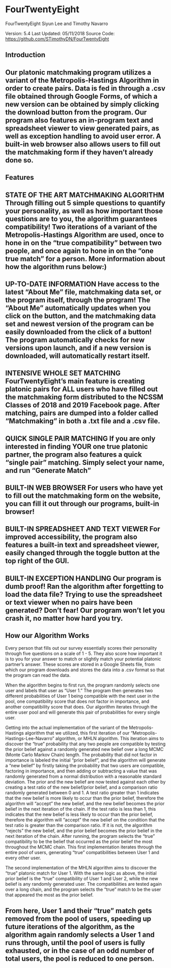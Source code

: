 # FourTwentyEight

FourTwentyEight 
Siyun Lee and Timothy Navarro

Version: 5.4
Last Updated: 05/11/2018
Source Code: https://github.com/STimothyDN/FourTwentyEight

Introduction
------------------------------------------------------------------------------------------------------------------------
Our platonic matchmaking program utilizes a variant of the Metropolis-Hastings Algorithm in order to create pairs. Data is fed in through a 
.csv file obtained through Google Forms, of which a new version can be obtained by simply clicking the download button from the 
program. Our program also features an in-program text and spreadsheet viewer to view generated pairs, as well as exception 
handling to avoid user error. A built-in web browser also allows users to fill out the matchmaking form if they haven’t already done so.
------------------------------------------------------------------------------------------------------------------------

Features
------------------------------------------------------------------------------------------------------------------------
STATE OF THE ART MATCHMAKING ALGORITHM
Through filling out 5 simple questions to quantify your personality, as well as how important those questions are to you,
the algorithm guarantees compatibility!
Two iterations of a variant of the Metropolis-Hastings Algorithm are used, once to hone in on the “true compatibility” between two 
people, and once again to hone in on the “one true match” for a person.
More information about how the algorithm runs below:)
------------------------------------------------------------------------------------------------------------------------
UP-TO-DATE INFORMATION
Have access to the latest “About Me” file, matchmaking data set, or the program itself, through the program!
The “About Me” automatically updates when you click on the button, and the matchmaking data set and 
newest version of the program can be easily downloaded from the click of a button! The program automatically
checks for new versions upon launch, and if a new version is downloaded, will automatically restart
itself.
------------------------------------------------------------------------------------------------------------------------
INTENSIVE WHOLE SET MATCHING
FourTwentyEight’s main feature is creating platonic pairs for ALL users who have filled out the matchmaking form distributed 
to the NCSSM Classes of 2018 and 2019 Facebook page.
After matching, pairs are dumped into a folder called “Matchmaking” in both a .txt file and a .csv file.
------------------------------------------------------------------------------------------------------------------------
QUICK SINGLE PAIR MATCHING
If you are only interested in finding YOUR one true platonic partner, the program also features a quick “single pair” matching.
Simply select your name, and run “Generate Match”
------------------------------------------------------------------------------------------------------------------------
BUILT-IN WEB BROWSER
For users who have yet to fill out the matchmaking form on the website, you can fill it out through our programs, built-in browser!
------------------------------------------------------------------------------------------------------------------------
BUILT-IN SPREADSHEET AND TEXT VIEWER
For improved accessibility, the program also features a built-in text and spreadsheet viewer, easily changed
through the toggle button at the top right of the GUI.
------------------------------------------------------------------------------------------------------------------------
BUILT-IN EXCEPTION HANDLING
Our program is dumb proof! Ran the algorithm after forgetting to load the data file? Trying to use the spreadsheet or text viewer 
when no pairs have been generated? Don’t fear! Our program won’t let you crash it, no matter how hard you try.
------------------------------------------------------------------------------------------------------------------------

How our Algorithm Works
------------------------------------------------------------------------------------------------------------------------
Every person that fills out our survey essentially scores their personality through five questions on a scale of 1 - 5. They also score how 
important it is to you for your answer to match or slightly match your potential platonic partner’s answer. These scores are stored 
in a Google Sheets file, from which our program downloads and stores the data into a .csv format so that the program can read the data. 

When the algorithm begins to first run, the program randomly selects one user and labels that user as “User 1.” The program then 
generates two different probabilities of User 1 being compatible with the next user in the pool, one compatibility score that does not factor 
in importance, and another compatibility score that does. Our algorithm iterates through the entire user pool and will generate this pair of 
probabilities for every single user.

Getting into the actual implementation of the variant of the Metropolis-Hastings algorithm that we utilized, this first iteration of our 
“Metropolis-Hastings-Lee-Navarro” algorithm, or MHLN algorithm. This iteration aims to discover the “true” probability that any two 
people are compatible by testing the prior belief against a randomly generated new belief over a long MCMC (Monte Carlo Markov Chain) 
length. The probability that did not factor in importance is labeled the initial “prior belief”, and the algorithm will generate a “new belief” by
firstly taking the probability that two users are compatible, factoring in importance, and then adding or subtracting a value that was 
randomly generated from a normal distribution with a reasonable standard deviation. The prior and the new belief are now tested against 
each other by creating a test ratio of the new belief/prior belief, and a comparison ratio randomly generated between 0 and 1. A test ratio 
greater than 1 indicates that the new belief is more likely to occur than the prior belief, therefore the algorithm will “accept” the new belief, 
and the new belief becomes the prior belief in the next iteration of the chain. If the test ratio is less than 1, this indicates that the new 
belief is less likely to occur than the prior belief, therefore the algorithm will “accept” the new belief on the condition that the test ratio 
is greater than the comparison ratio. If it is not, the algorithm “rejects” the new belief, and the prior belief becomes the prior belief in 
the next iteration of the chain. After running, the program selects the “true” compatibility to be the belief that occurred as the prior 
belief the most throughout the MCMC chain. This first implementation iterates through the entire pool of users, generating “true” 
compatibilities between User 1 and every other user.

The second implementation of the MHLN algorithm aims to discover the “true” platonic match for User 1. With the same logic as above, 
the initial prior belief is the “true” compatibility of User 1 and User 2, while the new belief is any randomly generated user. The 
compatibilities are tested again over a long chain, and the program selects the “true” match to be the user that appeared the most 
as the prior belief.

From here, User 1 and their “true” match gets removed from the pool of users, speeding up future iterations of the algorithm, 
as the algorithm again randomly selects a User 1 and runs through, until the pool of users is fully exhausted, or in the case of 
an odd number of total users, the pool is reduced to one person.
------------------------------------------------------------------------------------------------------------------------
